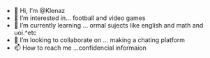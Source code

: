 - 👋 Hi, I’m @Klenaz
- 👀 I’m interested in... football and video games
- 🌱 I’m currently learning ... ormal sujects like english and math and uoi.^etc
- 💞️ I’m looking to collaborate on ... making a chating platform
- 📫 How to reach me ...confidencial informaion

<!---
Klenaz/Klenaz is a ✨ special ✨ repository because its `README.md` (this file) appears on your GitHub profile.
You can click the Preview link to take a look at your changes.
--->
